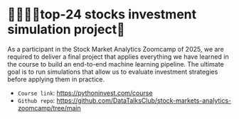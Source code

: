 # 💸💸💸💸top-24 stocks investment simulation project📢
As a participant in the Stock Market Analytics Zoomcamp of 2025, we are required to deliver a final project that applies everything we have learned in the course to build an end-to-end machine learning pipeline. The ultimate goal is to run simulations that allow us to evaluate investment strategies before applying them in practice. 

- `Course link`: https://pythoninvest.com/course
- `Github repo`: https://github.com/DataTalksClub/stock-markets-analytics-zoomcamp/tree/main
